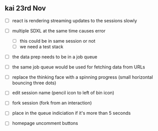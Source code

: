 ## kai 23rd Nov
 
 - [ ] react is rendering streaming updates to the sessions slowly
 - [ ] multiple SDXL at the same time causes error
   - [ ] this could be in same session or not
   - [ ] we need a test stack
 - [ ] the data prep needs to be in a job queue
 - [ ] the same job queue would be used for fetching data from URLs
 - [ ] replace the thinking face with a spinning progress (small horizontal bouncing three dots)
 - [ ] edit session name (pencil icon to left of bin icon)
 - [ ] fork session (fork from an interaction)
 - [ ] place in the queue indiciation if it's more than 5 seconds
 - [ ] homepage uncomment buttons

 